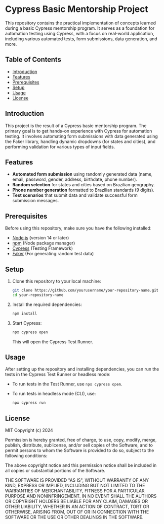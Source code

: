 # Cypress Basic Mentorship Project

This repository contains the practical implementation of concepts learned during a basic Cypress mentorship program. It serves as a foundation for automation testing using Cypress, with a focus on real-world application, including various automated tests, form submissions, data generation, and more.

## Table of Contents

- [Introduction](#introduction)
- [Features](#features)
- [Prerequisites](#prerequisites)
- [Setup](#setup)
- [Usage](#usage)
- [License](#license)

## Introduction

This project is the result of a Cypress basic mentorship program. The primary goal is to get hands-on experience with Cypress for automation testing. It involves automating form submissions with data generated using the Faker library, handling dynamic dropdowns (for states and cities), and performing validation for various types of input fields.

## Features

- **Automated form submission** using randomly generated data (name, email, password, gender, address, birthdate, phone number).
- **Random selection** for states and cities based on Brazilian geography.
- **Phone number generation** formatted to Brazilian standards (9 digits).
- **Test scenarios** that submit data and validate successful form submission messages.

## Prerequisites

Before using this repository, make sure you have the following installed:

- [Node.js](https://nodejs.org/) (version 14 or later)
- [npm](https://www.npmjs.com/) (Node package manager)
- [Cypress](https://www.cypress.io/) (Testing Framework)
- [Faker](https://github.com/faker-js/faker) (For generating random test data)

## Setup

1. Clone this repository to your local machine:

    ```bash
    git clone https://github.com/yourusername/your-repository-name.git
    cd your-repository-name
    ```

2. Install the required dependencies:

    ```bash
    npm install
    ```


3. Start Cypress:

    ```bash
    npx cypress open
    ```

   This will open the Cypress Test Runner.

## Usage

After setting up the repository and installing dependencies, you can run the tests in the Cypress Test Runner or headless mode:

- To run tests in the Test Runner, use `npx cypress open`.
- To run tests in headless mode (CLI), use:

    ```bash
    npx cypress run
    ```

## License

MIT Copyright (c) 2024

Permission is hereby granted, free of charge, to use, copy, modify, merge, publish, distribute, sublicense, and/or sell copies of the Software, and to permit persons to whom the Software is provided to do so, subject to the following conditions:

The above copyright notice and this permission notice shall be included in all copies or substantial portions of the Software.

THE SOFTWARE IS PROVIDED "AS IS", WITHOUT WARRANTY OF ANY KIND, EXPRESS OR IMPLIED, INCLUDING BUT NOT LIMITED TO THE WARRANTIES OF MERCHANTABILITY, FITNESS FOR A PARTICULAR PURPOSE AND NONINFRINGEMENT. IN NO EVENT SHALL THE AUTHORS OR COPYRIGHT HOLDERS BE LIABLE FOR ANY CLAIM, DAMAGES OR OTHER LIABILITY, WHETHER IN AN ACTION OF CONTRACT, TORT OR OTHERWISE, ARISING FROM, OUT OF OR IN CONNECTION WITH THE SOFTWARE OR THE USE OR OTHER DEALINGS IN THE SOFTWARE.
